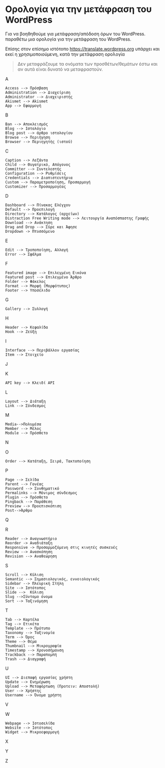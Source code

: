 # Ορολογία για την μετάφραση του WordPress

Για να βοηθηθούμε για μετάφραση/απόδοση όρων του WordPress. παραθέτω μια ορολογία για την μετάφραση του WordPress.

Επίσης στον επίσημο ιστότοπο https://translate.wordpress.org υπάρχει και εκεί η χρησιμοποιούμενη, κατά την μετάφραση ορολογία

> Δεν μεταφράζουμε τα ονόματα των προσθέτων/θεμάτων έστω και αν αυτά είναι δυνατό να μεταφραστούν.

A

    Access --> Πρόσβαση
    Αdministration --> Διαχείριση
    Αdministrator --> Διαχειριστής
    Akismet --> Akismet
    App --> Εφαρμογή

B

    Ban --> Αποκλεισμός
    Blog --> Ιστολόγιο
    Blog post --> άρθρο ιστολογίου
    Browse --> Περιήγηση
    Browser --> Περιηγητής (ιστού)

C

    Caption --> Λεζάντα
    Child --> Θυγατρικό, Απόγονος
    Committer --> Συντελεστής
    Configuration --> Ρυθμίσεις
    Credentials --> Διαπιστευτήρια
    Custom --> Παραμετροποίηση, Προσαρμογή
    Customizer --> Προσαρμογέας

D

    Dashboard --> Πίνακας Ελέγχου
    Default --> Προεπιλογή
    Directory --> Κατάλογος (αρχείων)
    Distraction Free Writing mode --> Λειτουργία Αναπόσπαστης Γραφής
    Download --> Ανάκτηση
    Drag and Drop --> Σύρε και Άφησε
    Dropdown -> Πτυσσόμενο

E

    Edit --> Τροποποίηση, Αλλαγή
    Error --> Σφάλμα

F

    Featured image --> Επιλεγμένη Εικόνα
    Featured post --> Επιλεγμένο Άρθρο
    Folder --> Φάκελος
    Format --> Μορφή (Μορφότυπος)
    Footer --> Υποσέλιδο

G

    Gallery --> Συλλογή

H

    Header --> Κεφαλίδα
    Hook --> Ζεύξη

I

    Interface --> Περιβάλλον εργασίας
    Item --> Στοιχείο

J

K

    API key --> Κλειδί API

L

    Layout --> Διάταξη
    Link --> Σύνδεσμος

M

    Media-->Πολυμέσα
    Member --> Μέλος
    Module --> Πρόσθετο

N

O

    Order --> Κατάταξη, Σειρά, Τακτοποίηση

P

    Page --> Σελίδα
    Parent --> Γονέας
    Password --> Συνθηματικό
    Permalinks --> Μόνιμος σύνδεσμος
    Plugin --> Πρόσθετο
    Pingback --> Παράθεση
    Preview --> Προεπισκόπιση
    Post-->Άρθρο

Q

R

    Reader --> Αναγνωστήριο
    Reorder -> Αναδιάταξη
    Responsive -> Προσαρμοζόμενη στις κινητές συσκευές
    Review --> Ανασκόπηση
    Revision --> Αναθεώρηση

S

    Scroll --> Κύλιση
    Semantic --> Σημασιολογικός, εννοιολογικός
    Sidebar --> Πλευρική Στήλη
    Site --> Ιστότοπος
    Slide -->  Κύλιση
    Slug -->Σύντομο όνομα
    Sort --> Ταξινόμηση

T

    Tab --> Καρτέλα
    Tag --> Ετικέτα
    Template --> Πρότυπο
    Taxonomy --> Ταξινομία
    Term --> Όρος
    Theme --> Θέμα
    Thumbnail --> Μικρογραφία
    Timestamp --> Χρονοσήμανση
    Trackback --> Παραπομπή
    Trash --> Διαγραφή

U

    UI --> Διεπαφή εργασίας χρήστη
    Update --> Ενημέρωση
    Upload --> Μεταφόρτωση (Προτειν: Αποστολή)
    User --> Χρήστης
    Username --> Όνομα χρήστη

V

W

    Webpage --> Ιστοσελίδα
    Website --> Ιστότοπος
    Widget --> Μικροεφαρμογή

X

Y

Z